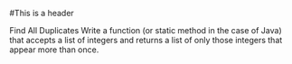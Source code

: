 #This is a header

Find All Duplicates
Write a function (or static method in the case of Java) that accepts a list of integers and 
returns a list of only those integers that appear more than once.
